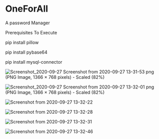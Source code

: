 # OneForAll
A password Manager

Prerequisites To Execute

pip install pillow

pip install pybase64

pip install mysql-connector



![Screenshot_2020-09-27 Screenshot from 2020-09-27 13-31-53 png (PNG Image, 1366 × 768 pixels) - Scaled (82%)](https://user-images.githubusercontent.com/41814870/94359784-b4191780-00c6-11eb-96fa-4d0b2512ee61.png)



![Screenshot_2020-09-27 Screenshot from 2020-09-27 13-32-01 png (PNG Image, 1366 × 768 pixels) - Scaled (82%)](https://user-images.githubusercontent.com/41814870/94359783-b2e7ea80-00c6-11eb-9903-ef7749222547.png)




![Screenshot from 2020-09-27 13-32-22](https://user-images.githubusercontent.com/41814870/94359823-d9a62100-00c6-11eb-87cf-fefb180798e8.png)




![Screenshot from 2020-09-27 13-32-28](https://user-images.githubusercontent.com/41814870/94359821-d7dc5d80-00c6-11eb-985f-40573c39ec99.png)




![Screenshot from 2020-09-27 13-32-31](https://user-images.githubusercontent.com/41814870/94359820-d743c700-00c6-11eb-8db0-613ad6ac6664.png)




![Screenshot from 2020-09-27 13-32-46](https://user-images.githubusercontent.com/41814870/94359817-d6129a00-00c6-11eb-8aab-cbebef5c9d0d.png)









